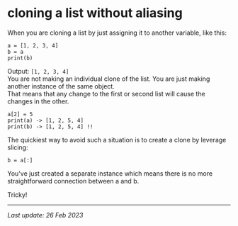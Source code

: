 # cloning a list without aliasing

When you are cloning a list by just assigning it to another variable, like this:
```
a = [1, 2, 3, 4]
b = a
print(b)
```
Output: `[1, 2, 3, 4]`\
You are not making an individual clone of the list. You are just making another instance of the same object.\
That means that any change to the first or second list will cause the changes in the other.
```
a[2] = 5
print(a) -> [1, 2, 5, 4]
print(b) -> [1, 2, 5, 4] !!
```
The quickiest way to avoid such a situation is to create a clone by leverage slicing:
```
b = a[:]
```
You've just created a separate instance which means there is no more straightforward connection between a and b.

Tricky!

---
_Last update: 26 Feb 2023_ 